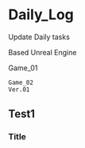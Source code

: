 # Daily_Log
Update Daily tasks

Based Unreal Engine

Game_01


~~~
Game_02
Ver.01
~~~

## Test1
### Title
